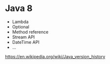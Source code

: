 # Java 8
- Lambda
- Optional
- Method reference
- Stream API
- DateTime API
- ...

https://en.wikipedia.org/wiki/Java_version_history

